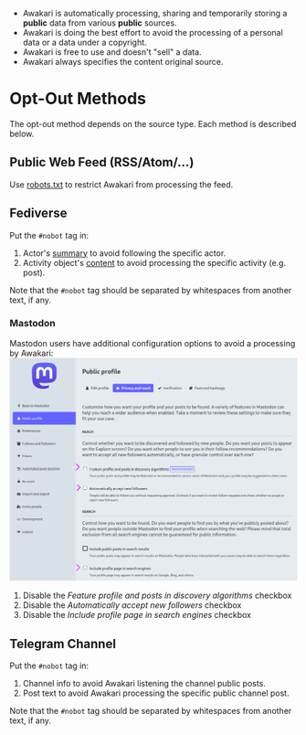 * Awakari is automatically processing, sharing and temporarily storing a **public** data from various **public** sources.
* Awakari is doing the best effort to avoid the processing of a personal data or a data under a copyright.
* Awakari is free to use and doesn't "sell" a data.
* Awakari always specifies the content original source.

# Opt-Out Methods

The opt-out method depends on the source type. Each method is described below.

## Public Web Feed (RSS/Atom/...)

Use [robots.txt](https://en.wikipedia.org/wiki/Robots.txt) to restrict Awakari from processing the feed.

## Fediverse

Put the `#nobot` tag in:
1. Actor's [summary](https://www.w3.org/TR/activitystreams-vocabulary/#dfn-summary) to avoid following the specific actor.
2. Activity object's [content](https://www.w3.org/TR/activitystreams-vocabulary/#dfn-content) to avoid processing the specific activity (e.g. post).

Note that the `#nobot` tag should be separated by whitespaces from another text, if any. 

### Mastodon

Mastodon users have additional configuration options to avoid a processing by Awakari:
![mastodon](mastodon.png)

1. Disable the *Feature profile and posts in discovery algorithms* checkbox
2. Disable the *Automatically accept new followers* checkbox
3. Disable the *Include profile page in search engines* checkbox

## Telegram Channel

Put the `#nobot` tag in:
1. Channel info to avoid Awakari listening the channel public posts.
2. Post text to avoid Awakari processing the specific public channel post.

Note that the `#nobot` tag should be separated by whitespaces from another text, if any.
